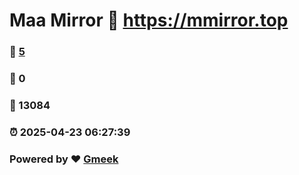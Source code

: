 # Maa Mirror :link: https://mmirror.top 
### :page_facing_up: [5](https://mmirror.top/tag.html) 
### :speech_balloon: 0 
### :hibiscus: 13084 
### :alarm_clock: 2025-04-23 06:27:39 
### Powered by :heart: [Gmeek](https://github.com/Meekdai/Gmeek)
